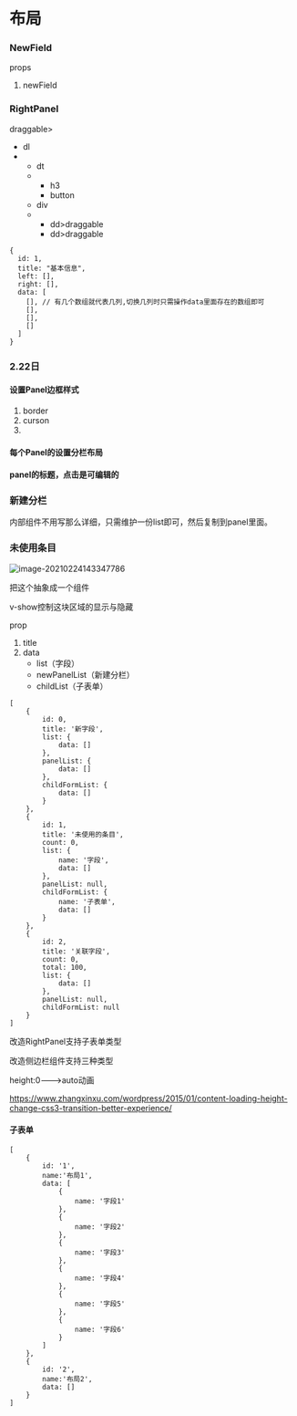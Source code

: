 # 布局

### NewField

props

1. newField

### RightPanel

draggable>

- dl
- - dt
  - - h3
    - button<delete>
  - div
  - - dd>draggable
    - dd>draggable

```
{
  id: 1,
  title: "基本信息",
  left: [],
  right: [],
  data: [
    [], // 有几个数组就代表几列,切换几列时只需操作data里面存在的数组即可
    [],
    [],
    []
  ]
}
```



### 2.22日

#### 设置Panel边框样式

1. border
2. curson
3. 

#### 每个Panel的设置分栏布局

#### panel的标题，点击是可编辑的





### 新建分栏

内部组件不用写那么详细，只需维护一份list即可，然后复制到panel里面。



### 未使用条目

![image-20210224143347786](C:\Users\wsj\AppData\Roaming\Typora\typora-user-images\image-20210224143347786.png)

把这个抽象成一个组件

v-show控制这块区域的显示与隐藏

prop

1. title
2. data
   - list（字段）
   - newPanelList（新建分栏）
   - childList（子表单）

```
[
	{
		id: 0,
		title: '新字段',
		list: {
			data: []
		},
		panelList: {
			data: []
		},
		childFormList: {
			data: []
		}
	},
	{
		id: 1,
		title: '未使用的条目',
		count: 0,
		list: {
			name: '字段',
			data: []
		},
		panelList: null,
		childFormList: {
			name: '子表单',
			data: []
		}
	},
	{
		id: 2,
		title: '关联字段',
		count: 0,
		total: 100,
		list: {
			data: []
		},
		panelList: null,
		childFormList: null
	}
]
```

改造RightPanel支持子表单类型



改造侧边栏组件支持三种类型

height:0--->auto动画

https://www.zhangxinxu.com/wordpress/2015/01/content-loading-height-change-css3-transition-better-experience/



#### 子表单

```
[
	{
		id: '1',
		name:'布局1',
		data: [
			{
				name: '字段1'
			},
			{
				name: '字段2'
			},
			{
				name: '字段3'
			},
			{
				name: '字段4'
			},
			{
				name: '字段5'
			},
			{
				name: '字段6'
			}
		]
	},
	{
		id: '2',
		name:'布局2',
		data: []
	}
]
```


